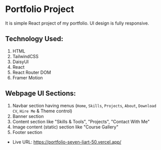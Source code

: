 # Portfolio Project

It is simple React project of my portfolio. UI design is fully responsive.

## Technology Used:

1. HTML
2. TailwindCSS
3. DaisyUI
4. React
5. React Router DOM
6. Framer Motion

## Webpage UI Sections:

1. Navbar section having menus (`Home`, `Skills`, `Projects`, `About`, `Download CV`, `Hire Me` & Theme control)
2. Banner section
3. Content section like "Skills & Tools", "Projects", "Contact With Me"
4. Image content (static) section like "Course Gallery"
5. Footer section

-   Live URL: https://portfolio-seven-liart-50.vercel.app/
